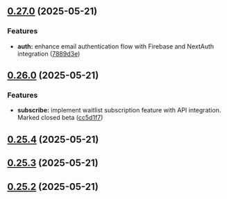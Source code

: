## [0.27.0](https://github.com/gdamalis/toulmin-lab/compare/v0.26.0...v0.27.0) (2025-05-21)


### Features

* **auth:** enhance email authentication flow with Firebase and NextAuth integration ([7889d3e](https://github.com/gdamalis/toulmin-lab/commit/7889d3ebf28c6c4276df07c9cbc4a30fd280e038))

## [0.26.0](https://github.com/gdamalis/toulmin-lab/compare/v0.25.4...v0.26.0) (2025-05-21)


### Features

* **subscribe:** implement waitlist subscription feature with API integration. Marked closed beta ([cc5d1f7](https://github.com/gdamalis/toulmin-lab/commit/cc5d1f75820969053f30dd1efdb7bd0b0ba44886))

## [0.25.4](https://github.com/gdamalis/toulmin-lab/compare/v0.25.3...v0.25.4) (2025-05-21)

## [0.25.3](https://github.com/gdamalis/toulmin-lab/compare/v0.25.2...v0.25.3) (2025-05-21)

## [0.25.2](https://github.com/gdamalis/toulmin-lab/compare/v0.25.1...v0.25.2) (2025-05-21)

